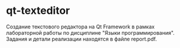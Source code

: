 # qt-texteditor
Создание текстового редактора на Qt Framework в рамках лабораторной работы по дисциплине "Языки программирования". Задания и детали реализации находятся в  файле report.pdf.
